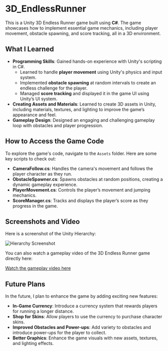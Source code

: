 # 3D_EndlessRunner

This is a Unity 3D Endless Runner game built using **C#**. The game showcases how to implement essential game mechanics, including player movement, obstacle spawning, and score tracking, all in a 3D environment.

## What I Learned

- **Programming Skills**: Gained hands-on experience with Unity's scripting in C#.
  - Learned to handle **player movement** using Unity's physics and input system.
  - Implemented **obstacle spawning** at random intervals to create an endless challenge for the player.
  - Managed **score tracking** and displayed it in the game UI using Unity’s UI system.
- **Creating Assets and Materials**: Learned to create 3D assets in Unity, including materials, textures, and lighting to improve the game’s appearance and feel.
- **Gameplay Design**: Designed an engaging and challenging gameplay loop with obstacles and player progression.

## How to Access the Game Code

To explore the game's code, navigate to the `Assets` folder. Here are some key scripts to check out:

- **CameraFollow.cs**: Handles the camera's movement and follows the player character as they run.
- **ObstacleSpawner.cs**: Spawns obstacles at random positions, creating a dynamic gameplay experience.
- **PlayerMovement.cs**: Controls the player’s movement and jumping mechanics.
- **ScoreManager.cs**: Tracks and displays the player’s score as they progress in the game.

## Screenshots and Video

Here is a screenshot of the Unity Hierarchy:

![Hierarchy Screenshot](https://raw.githubusercontent.com/ClxpI/3D-EndlessRunner/main/images/hierarchy_screenshot.png)

You can also watch a gameplay video of the 3D Endless Runner game directly here:

[Watch the gameplay video here](https://raw.githubusercontent.com/ClxpI/3D-EndlessRunner/main/images/Gameplay.mp4)

## Future Plans

In the future, I plan to enhance the game by adding exciting new features:

- **In-Game Currency**: Introduce a currency system that rewards players for running a longer distance.
- **Shop for Skins**: Allow players to use the currency to purchase character skins.
- **Improved Obstacles and Power-ups**: Add variety to obstacles and introduce power-ups for the player to collect.
- **Better Graphics**: Enhance the game visuals with new assets, textures, and lighting effects.


